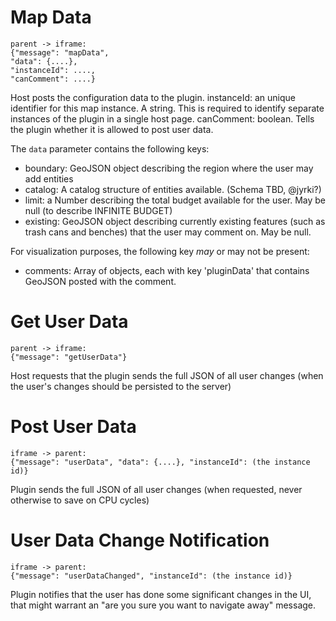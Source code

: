 # Map Data

	parent -> iframe:
	{"message": "mapData",
	"data": {....},
	"instanceId": ....,
	"canComment": ....}

Host posts the configuration data to the plugin.
instanceId: an unique identifier for this map instance. A string. This is required to identify separate instances of the plugin in a single host page.
canComment: boolean. Tells the plugin whether it is allowed to post user data.

The `data` parameter contains the following keys:

* boundary: GeoJSON object describing the region where the user may add entities
* catalog: A catalog structure of entities available. (Schema TBD, @jyrki?)
* limit: a Number describing the total budget available for the user. May be null (to describe INFINITE BUDGET)
* existing: GeoJSON object describing currently existing features (such as trash cans and benches) that the user may comment on. May be null.

For visualization purposes, the following key _may_ or may not be present:

* comments: Array of objects, each with key 'pluginData' that contains GeoJSON posted with the comment.

# Get User Data

	parent -> iframe:
	{"message": "getUserData"}

Host requests that the plugin sends the full JSON of all user changes (when the user's changes should be persisted to the server)

# Post User Data

	iframe -> parent:
	{"message": "userData", "data": {....}, "instanceId": (the instance id)}

Plugin sends the full JSON of all user changes (when requested, never otherwise to save on CPU cycles)

# User Data Change Notification

	iframe -> parent:
	{"message": "userDataChanged", "instanceId": (the instance id)}

Plugin notifies that the user has done some significant changes in the UI, that might warrant an "are you sure you want to navigate away" message.